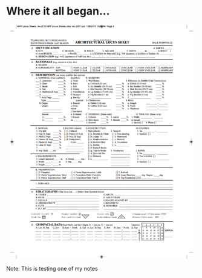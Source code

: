 
# Where it all began...

![LocusSheet](slides/mpp_locus_sheet.png)

Note:
This is testing one of my notes
